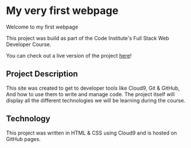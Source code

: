 # My very first webpage
Welcome to my first webpage

This project was build as part of the Code Institute's Full Stack Web Developer Course.

You can check out a live version of the project <a href="https://jurekcistudent.github.io/my-first-website/index.html" />here</a>!

## Project Description
This site was created to get to developer tools like Cloud9, Git & GitHub, And how to use them to write and manage code. The project itself will display all the different technologies we will be learning during the course.

## Technology
This project was written in HTML & CSS using Cloud9 and is hosted on GitHub pages.
